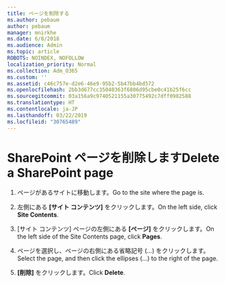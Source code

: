 ```yaml
---
title: ページを削除する
ms.author: pebaum
author: pebaum
manager: mnirkhe
ms.date: 6/8/2018
ms.audience: Admin
ms.topic: article
ROBOTS: NOINDEX, NOFOLLOW
localization_priority: Normal
ms.collection: Adm_O365
ms.custom: ''
ms.assetid: c46c757e-d2e6-46e9-95b2-5b47bb4bd572
ms.openlocfilehash: 2bb3d677cc35040363f6806d95cbe0c41b25f6cc
ms.sourcegitcommit: 03a156a9c9740521155a30775492c7dff0982588
ms.translationtype: HT
ms.contentlocale: ja-JP
ms.lasthandoff: 03/22/2019
ms.locfileid: "30765489"
---
```

# <a name="delete-a-sharepoint-page"></a><span data-ttu-id="9d376-102">SharePoint ページを削除します</span><span class="sxs-lookup"><span data-stu-id="9d376-102">Delete a SharePoint page</span></span>

1. <span data-ttu-id="9d376-103">ページがあるサイトに移動します。</span><span class="sxs-lookup"><span data-stu-id="9d376-103">Go to the site where the page is.</span></span>
    
2. <span data-ttu-id="9d376-104">左側にある **[サイト コンテンツ]** をクリックします。</span><span class="sxs-lookup"><span data-stu-id="9d376-104">On the left side, click **Site Contents**.</span></span>
    
3. <span data-ttu-id="9d376-105">[サイト コンテンツ] ページの左側にある **[ページ]** をクリックします。</span><span class="sxs-lookup"><span data-stu-id="9d376-105">On the left side of the Site Contents page, click **Pages**.</span></span>
    
4. <span data-ttu-id="9d376-106">ページを選択し、ページの右側にある省略記号 (...) をクリックします。</span><span class="sxs-lookup"><span data-stu-id="9d376-106">Select the page, and then click the ellipses (...) to the right of the page.</span></span>
    
5. <span data-ttu-id="9d376-107">**[削除]** をクリックします。</span><span class="sxs-lookup"><span data-stu-id="9d376-107">Click **Delete**.</span></span>
    

